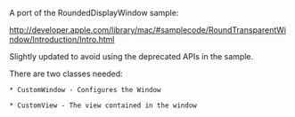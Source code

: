 A port of the RoundedDisplayWindow sample:

http://developer.apple.com/library/mac/#samplecode/RoundTransparentWindow/Introduction/Intro.html

Slightly updated to avoid using the deprecated APIs in the sample.

There are two classes needed:

	* CustomWindow - Configures the Window

	* CustomView - The view contained in the window


